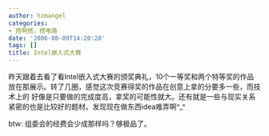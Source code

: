 ```yaml
---
author: hzmangel
categories:
- 搭啊搭，搭电路
date: '2006-08-09T14:20:28'
tags: []
title: Intel嵌入式大赛
---
```

昨天跟着去看了看Intel嵌入式大赛的颁奖典礼，10个一等奖和两个特等奖的作品放在那展示。转了几圈，感觉这次竞赛得奖的作品在创意上拿的分要多一些，而技术上的
好像是只要做的完成度高，拿奖的可能性就大。还有就是一些与现实关系紧密的也是比较好的题材。发现现在做东西idea难弄啊^_^  
  
btw: 组委会的经费会少成那样吗？够极品了。